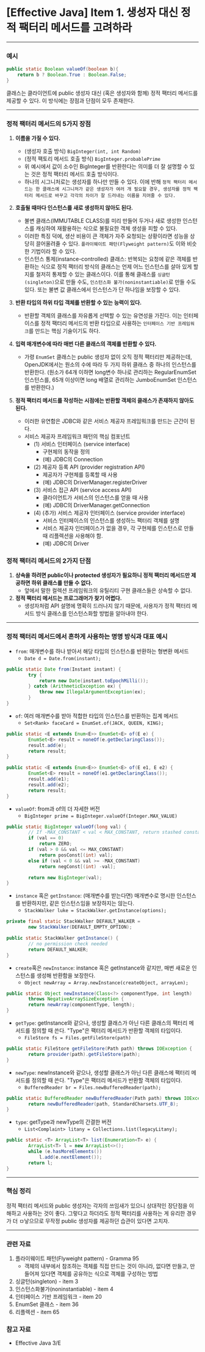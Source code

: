 # [Effective Java] Item 1. 생성자 대신 정적 팩터리 메서드를 고려하라

---

### 예시

```java
public static Boolean valueOf(boolean b){
    return b ? Boolean.True : Boolean.False;
}
```

클래스는 클라이언트에 public 생성자 대신 (혹은 생성자와 함께) 정적 팩터리 메서드를 제공할 수 있다.
이 방식에는 장점과 단점이 모두 존재한다.

---

### 정적 팩터리 메서드의 5가지 장점

1. **이름을 가질 수 있다.**

    - (생성자 호출 방식) `BigInteger(int, int Random)`
    - (정적 팩토리 메서드 호출 방식) `BigInteger.probablePrime`
    - 위 예시에서 값이 소수인 BigInteger를 반환한다는 의미를 더 잘 설명할 수 있는 것은 정적 팩터리 메서드 호출 방식이다.
    - 하나의 시그니처로는 생성자를 하나만 만들 수 있다. 이에 반해 `정적 팩터리 메서드는 한 클래스에 시그니처가 같은 생성자가 여러 개 필요할 경우, 생성자를 정적 팩터리 메서드로 바꾸고 각각의 차이가 잘 드러내는 이름을 지어줄 수 있다.`
2. **호출될 때마다 인스턴스를 새로 생성하지 않아도 된다.**
    - 불변 클래스(IMMUTABLE CLASS)를 미리 만들어 두거나 새로 생성한 인스턴스를 캐싱하여 재활용하는 식으로 불필요한 객체 생성을 피할 수 있다.
    - 이러한 특징 덕에, 생산 비용이 큰 객체가 자주 요청되는 상황이라면 성능을 상당히 끌어올려줄 수 있다. `플라이웨이트 패턴(Flyweight pattern)`도 이와 비슷한 기법이라 할 수 있다.
    - 인스턴스 통제(instance-controlled) 클래스: 반복되는 요청에 같은 객체를 반환하는 식으로 정적 팩터리 방식의 클래스는 언제 어느 인스턴스를 살아 있게 할지를 철저히 통제할 수 있는 클래스이다. 이를 통해 클래스를 `싱글턴(singleton)`으로 만들 수도, `인스턴스화 불가(noninstantiable)`로 만들 수도 있다. 또는 불변 값 클래스에서 인스턴스가 단 하나임을 보장할 수 있다. 
3. **반환 타입의 하위 타입 객체를 반환할 수 있는 능력이 있다.**
    - 반환할 객체의 클래스를 자유롭게 선택할 수 있는 유연성을 가진다. 이는 인터페이스를 정적 팩터리 메서드의 반환 타입으로 사용하는 `인터페이스 기반 프레임워크`를 만드는 핵심 기술이기도 하다.
4. **입력 매개변수에 따라 매번 다른 클래스의 객체를 반환할 수 있다.**
    - 가령 `EnumSet` 클래스는 public 생성자 없이 오직 정적 팩터리만 제공하는데, OpenJDK에서는 원소의 수에 따라 두 가지 하위 클래스 중 하나의 인스턴스를 반환한다. (원소가 64개 이하면 long변수 하나로 관리하는 RegularEnumSet 인스턴스를, 65개 이상이면 long 배열로 관리하는 JumboEnumSet 인스턴스를 반환한다.)
5. **정적 팩터리 메서드를 작성하는 시점에는 반환할 객체의 클래스가 존재하지 않아도 된다.**
    - 이러한 유연함은 JDBC와 같은 서비스 제공자 프레임워크를 만드는 근간이 된다. 
    - 서비스 제공자 프레임워크 패턴의 핵심 컴포넌트
        - (1) 서비스 인터페이스 (service interface)
            - 구현체의 동작을 정의
            - (예) JDBC의 Connection
        - (2) 제공자 등록 API (provider registration API)
            - 제공자가 구현체를 등록할 때 사용
            - (예) JDBC의 DriverManager.registerDriver
        - (3) 서비스 접근 API (service access API)
            - 클라이언트가 서비스의 인스턴스를 얻을 때 사용
            - (예) JDBC의 DriverManager.getConnection
        - (4) (추가) 서비스 제공자 인터페이스 (service provider interface)
            - 서비스 인터페이스의 인스턴스를 생성하느 팩터리 객체를 설명
            - 서비스 제공자 인터페이스가 없을 경우, 각 구현체를 인스턴스로 만들 때 리플렉션을 사용해야 함.
            - (예) JDBC의 Driver
    
### 정적 팩터리 메서드의 2가지 단점
1. **상속을 하려면 public이나 protected 생성자가 필요하니 정적 팩터리 메서드만 제공하면 하위 클래스를 만들 수 없다.**
    - 앞에서 말한 컬렉션 프레임워크의 유틸리티 구현 클래스들은 상속할 수 없다.
2. **정적 팩터리 메서드는 프로그래머가 찾기 어렵다.**
    - 생성자처럼 API 설명에 명확히 드러나지 않기 때문에, 사용자가 정적 팩터리 메서드 방식 클래스를 인스턴스화할 방법을 알아내야 한다.

---

### 정적 팩터리 메서드에서 흔하게 사용하는 명명 방식과 대표 예시
- `from`: 매개변수를 하나 받아서 해당 타입의 인스턴스를 반환하는 형변환 메서드
    - `Date d = Date.from(instant);`
```java
public static Date from(Instant instant) {
        try {
            return new Date(instant.toEpochMilli());
        } catch (ArithmeticException ex) {
            throw new IllegalArgumentException(ex);
        }
}
```

- `of`: 여러 매개변수를 받아 적합한 타입의 인스턴스를 반환하는 집계 메서드
    - `Set<Rank> faceCard = EnumSet.of(JACK, QUEEN, KING);`
```java
public static <E extends Enum<E>> EnumSet<E> of(E e) {
        EnumSet<E> result = noneOf(e.getDeclaringClass());
        result.add(e);
        return result;
}
```
```java
public static <E extends Enum<E>> EnumSet<E> of(E e1, E e2) {
        EnumSet<E> result = noneOf(e1.getDeclaringClass());
        result.add(e1);
        result.add(e2);
        return result;
}
```


- `valueOf`: from과 of의 더 자세한 버전
    - `BigInteger prime = BigInteger.valueOf(Integer.MAX_VALUE)`
```java
public static BigInteger valueOf(long val) {
        // If -MAX_CONSTANT < val < MAX_CONSTANT, return stashed constant
        if (val == 0)
            return ZERO;
        if (val > 0 && val <= MAX_CONSTANT)
            return posConst[(int) val];
        else if (val < 0 && val >= -MAX_CONSTANT)
            return negConst[(int) -val];

        return new BigInteger(val);
}
```

- `instance` 혹은 `getInstance`: (매개변수를 받는다면) 매개변수로 명시한 인스턴스를 반환하지만, 같은 인스턴스임을 보장하지는 않는다.
    - `StackWalker luke = StackWalker.getInstance(options);`
```java
private final static StackWalker DEFAULT_WALKER =
        new StackWalker(DEFAULT_EMPTY_OPTION);
```
```java
public static StackWalker getInstance() {
        // no permission check needed
        return DEFAULT_WALKER;
}
```

- `create`혹은 `newInstance`: instance 혹은 getInstance와 같지만, 매번 새로운 인스턴스를 생성해 반환함을 보장한다.
    - `Object newArray = Array.newInstance(createObject, arrayLen);`
```java
public static Object newInstance(Class<?> componentType, int length)
        throws NegativeArraySizeException {
        return newArray(componentType, length);
}
```

- `getType`: getInstance와 같으나, 생성할 클래스가 아닌 다른 클래스의 팩터리 메서드를 정의할 때 쓴다. "Type"은 팩터리 메서드가 반환할 객체의 타입이다.
    - `FileStore fs = Files.getFileStore(path)`
```java
public static FileStore getFileStore(Path path) throws IOException {
        return provider(path).getFileStore(path);
}
```

- `newType`: newInstance와 같으나, 생성할 클래스가 아닌 다른 클래스에 팩터리 메서드를 정의할 때 쓴다. "Type"은 팩터리 메서드가 반환할 객체의 타입이다.
    - `BufferedReader br = Files.newBufferedReader(path);`
```java
public static BufferedReader newBufferedReader(Path path) throws IOException {
        return newBufferedReader(path, StandardCharsets.UTF_8);
}
```

- `type`: getType과 newType의 간결한 버전
    - `List<Complaint> litany = Collections.list(legacyLitany);`
```java
public static <T> ArrayList<T> list(Enumeration<T> e) {
        ArrayList<T> l = new ArrayList<>();
        while (e.hasMoreElements())
            l.add(e.nextElement());
        return l;
}
```

---

### 핵심 정리
정적 팩터리 메서드와 public 생성자는 각자의 쓰임새가 있으니 상대적인 장단점을 이해하고 사용하는 것이 좋다. 그렇다고 하더라도 정적 팩터리를 사용하는 게 유리한 경우가 더 ㅁ낳으므로 무작정 public 생성자를 제공하던 습관이 있다면 고치자.

---

### 관련 자료

1. 플라이웨이트 패턴(Flyweight pattern) - Gramma 95
    - 객체의 내부에서 참조하는 객체를 직접 만드는 것이 아니라, 없다면 만들고, 만들어져 있다면 객체를 공유하는 식으로 객체를 구성하는 방법
2. 싱글턴(singleton) - item 3
3. 인스턴스화불가(noninstantiable) - item 4
4. 인터페이스 기반 프레임워크 - item 20
5. EnumSet 클래스 - item 36
6. 리플렉션 - item 65

### 참고 자료
- Effective Java 3/E
